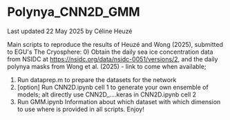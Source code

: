 # Polynya_CNN2D_GMM
Last updated 22 May 2025 by Céline Heuzé

Main scripts to reproduce the results of Heuzé and Wong (2025), submitted to EGU's The Cryosphere:
0) Obtain the daily sea ice concentration data from NSIDC at https://nsidc.org/data/nsidc-0051/versions/2, and the daily polynya masks from Wong et al. (2025) - link to come when available;
1) Run dataprep.m to prepare the datasets for the network
2) [option] Run CNN2D.ipynb cell 1 to generate your own ensemble of models; alt directly use CNN2D_....keras in CNN2D.ipynb cell 2
3) Run GMM.ipynb
Information about which dataset with which dimension to use where is provided in all scripts.
Enjoy!
